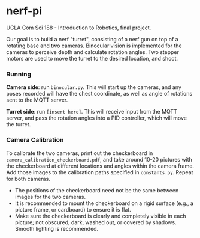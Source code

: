 # nerf-pi
UCLA Com Sci 188 - Introduction to Robotics, final project.

Our goal is to build a nerf "turret", consisting of a nerf gun on top of a rotating base and two cameras.  Binocular vision is implemented for the cameras to perceive depth and calculate rotation angles.  Two stepper motors are used to move the turret to the desired location, and shoot.

### Running
**Camera side**: run `binocular.py`.  This will start up the cameras, and any poses recorded will have the chest coordinate, as well as angle of rotations sent to the MQTT server.

**Turret side**: run `[insert here]`.  This will receive input from the MQTT server, and pass the rotation angles into a PID controller, which will move the turret. 

### Camera Calibration
To calibrate the two cameras, print out the checkerboard in `camera_calibration_checkerboard.pdf`, and take around 10-20 pictures with the checkerboard at different locations and angles within the camera frame.  Add those images to the calibration paths specified in `constants.py`.  Repeat for both cameras.  
* The positions of the checkerboard need not be the same between images for the two cameras.
* It is recommended to mount the checkerboard on a rigid surface (e.g., a picture frame, or cardboard) to ensure it is flat.
* Make sure the checkerboard is clearly and completely visible in each picture; not obscured, dark, washed out, or covered by shadows.  Smooth lighting is recommended.